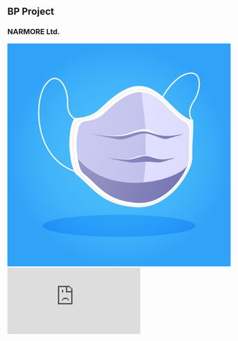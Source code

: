 ## BP Project
### NARMORE Ltd.
![LOGO](https://github.com/NARMORE-Ltd/narmore.io/blob/main/mascarilla-medica_23-2148490782.jpg)
![BP Report](https://github.com/NARMORE-Ltd/narmore.io/blob/main/NarmoreProjectBusiness2020.pdf)
